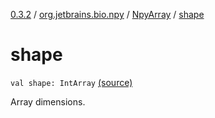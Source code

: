 [0.3.2](../../index.md) / [org.jetbrains.bio.npy](../index.md) / [NpyArray](index.md) / [shape](.)

# shape

`val shape: IntArray` [(source)](https://github.com/JetBrains-Research/npy/blob/0.3.2/src/main/kotlin/org/jetbrains/bio/npy/Npy.kt#L343)

Array dimensions.

